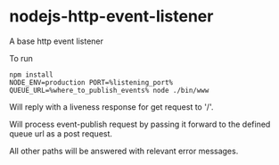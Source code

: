 # nodejs-http-event-listener
A base http event listener

To run
```
npm install
NODE_ENV=production PORT=%listening_port% QUEUE_URL=%where_to_publish_events% node ./bin/www
```

Will reply with a liveness response for get request to '/'.

Will process event-publish request by passing it forward to the defined queue url as a post request.

All other paths will be answered with relevant error messages.
